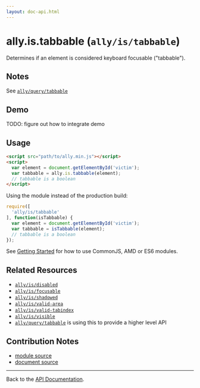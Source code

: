 ```yaml
---
layout: doc-api.html
---
```


# ally.is.tabbable (`ally/is/tabbable`)

Determines if an element is considered keyboard focusable ("tabbable").


## Notes

See [`ally/query/tabbable`](../query/tabbable.md#Notes)


## Demo

TODO: figure out how to integrate demo


## Usage

```html
<script src="path/to/ally.min.js"></script>
<script>
  var element = document.getElementById('victim');
  var tabbable = ally.is.tabbable(element);
  // tabbable is a boolean
</script>
```

Using the module instead of the production build:

```js
require([
  'ally/is/tabbable'
], function(isTabbable) {
  var element = document.getElementById('victim');
  var tabbable = isTabbable(element);
  // tabbable is a boolean
});
```

See [Getting Started](../../getting-started.md) for how to use CommonJS, AMD or ES6 modules.


## Related Resources

* [`ally/is/disabled`](disabled.md)
* [`ally/is/focusable`](focusable.md)
* [`ally/is/shadowed`](shadowed.md)
* [`ally/is/valid-area`](valid-area.md)
* [`ally/is/valid-tabindex`](valid-tabindex.md)
* [`ally/is/visible`](visible.md)
* [`ally/query/tabbable`](../query/tabbable.md) is using this to provide a higher level API


## Contribution Notes

* [module source](https://github.com/medialize/ally.js/blob/build-modules/src/is/tabbable.js)
* [document source](https://github.com/medialize/ally.js/blob/build-modules/docs/api/is/tabbable.md)


---

Back to the [API Documentation](../README.md).

